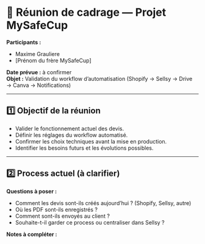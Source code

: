 # 🧭 Réunion de cadrage — Projet MySafeCup

**Participants :**  
- Maxime Grauliere  
- [Prénom du frère MySafeCup]  

**Date prévue :** à confirmer  
**Objet :** Validation du workflow d’automatisation (Shopify → Sellsy → Drive → Canva → Notifications)

---

## 1️⃣ Objectif de la réunion
- Valider le fonctionnement actuel des devis.  
- Définir les réglages du workflow automatisé.  
- Confirmer les choix techniques avant la mise en production.  
- Identifier les besoins futurs et les évolutions possibles.  

---

## 2️⃣ Process actuel (à clarifier)
**Questions à poser :**
- Comment les devis sont-ils créés aujourd’hui ? (Shopify, Sellsy, autre)  
- Où les PDF sont-ils enregistrés ?  
- Comment sont-ils envoyés au client ?  
- Souhaite-t-il garder ce process ou centraliser dans Sellsy ?  

**Notes à compléter :**
